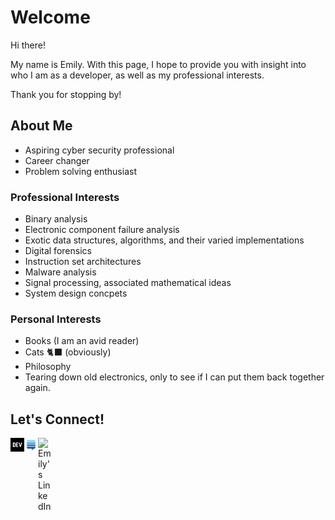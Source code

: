 # Welcome
Hi there!
<html>
  <p> My name is Emily. With this page, I hope to provide you with insight into who I am as a developer, as well as my professional interests. </p>
  <p> Thank you for stopping by!</p>
  </html>

## About Me
  - Aspiring cyber security professional
  - Career changer
  - Problem solving enthusiast

### Professional Interests
  - Binary analysis
  - Electronic component failure analysis
  - Exotic data structures, algorithms, and their varied implementations
  - Digital forensics
  - Instruction set architectures
  - Malware analysis
  - Signal processing, associated mathematical ideas
  - System design concpets

### Personal Interests
  - Books (I am an avid reader)
  - Cats :black_cat: (obviously) 
  - Philosophy
  - Tearing down old electronics, only to see if I can put them back together again.


## Let's Connect!
<html>
<a href="https://dev.to/bitbanging">
  <img align="left" alt="Emily | DEV" width="22px" src="https://github.com/bit-bangin/.github/blob/213d2e11f821a71be9bf84ea674a3651caf48643/DEVlogo.svg" />
</a>

<a href="https://stackexchange.com/users/23465724/the-real-bit-bangin">
  <img align="left" alt="Connect on Stack Exchange" width="22px" src="https://github.com/bit-bangin/.github/blob/fb09c56e1ba7d210b704aef4efd245c646fdc4d2/stackExchangeLogo.svg" />
</a>

<a href="https://www.linkedin.com/in/emilycabaniss/">
  <img align="left" alt="Emily's LinkedIn" width="22px" src="https://raw.githubusercontent.com/peterthehan/peterthehan/master/assets/linkedin.svg" />
</a>
<br/>
</html>
